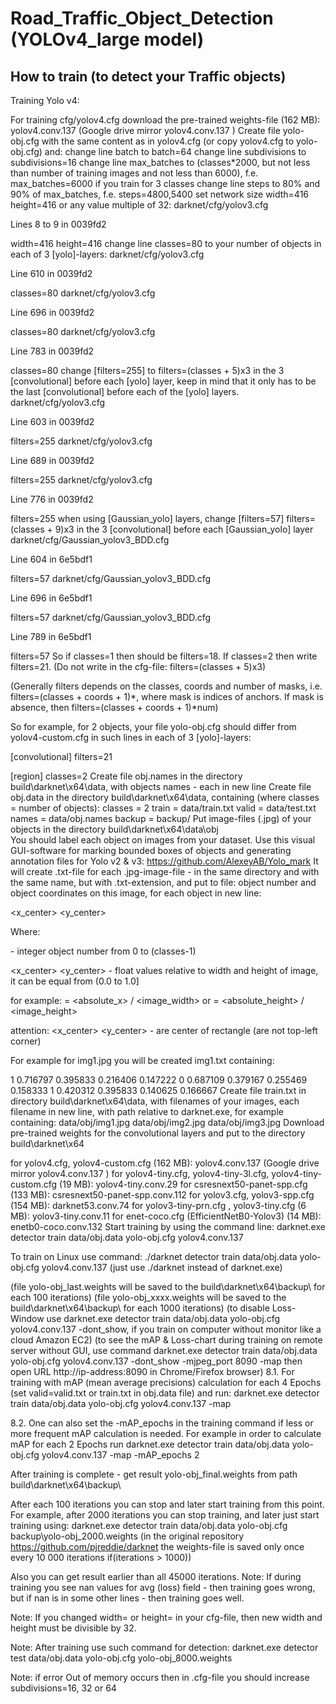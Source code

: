 # Road_Traffic_Object_Detection (YOLOv4_large model)

## How to train (to detect your Traffic objects)

Training Yolo v4:

For training cfg/yolov4.cfg download the pre-trained weights-file (162 MB): yolov4.conv.137 (Google drive mirror yolov4.conv.137 )
Create file yolo-obj.cfg with the same content as in yolov4.cfg (or copy yolov4.cfg to yolo-obj.cfg) and:
change line batch to batch=64
change line subdivisions to subdivisions=16
change line max_batches to (classes*2000, but not less than number of training images and not less than 6000), f.e. max_batches=6000 if you train for 3 classes
change line steps to 80% and 90% of max_batches, f.e. steps=4800,5400
set network size width=416 height=416 or any value multiple of 32:
darknet/cfg/yolov3.cfg

Lines 8 to 9 in 0039fd2

 width=416 
 height=416 
change line classes=80 to your number of objects in each of 3 [yolo]-layers:
darknet/cfg/yolov3.cfg

Line 610 in 0039fd2

 classes=80 
darknet/cfg/yolov3.cfg

Line 696 in 0039fd2

 classes=80 
darknet/cfg/yolov3.cfg

Line 783 in 0039fd2

 classes=80 
change [filters=255] to filters=(classes + 5)x3 in the 3 [convolutional] before each [yolo] layer, keep in mind that it only has to be the last [convolutional] before each of the [yolo] layers.
darknet/cfg/yolov3.cfg

Line 603 in 0039fd2

 filters=255 
darknet/cfg/yolov3.cfg

Line 689 in 0039fd2

 filters=255 
darknet/cfg/yolov3.cfg

Line 776 in 0039fd2

 filters=255 
when using [Gaussian_yolo] layers, change [filters=57] filters=(classes + 9)x3 in the 3 [convolutional] before each [Gaussian_yolo] layer
darknet/cfg/Gaussian_yolov3_BDD.cfg

Line 604 in 6e5bdf1

 filters=57 
darknet/cfg/Gaussian_yolov3_BDD.cfg

Line 696 in 6e5bdf1

 filters=57 
darknet/cfg/Gaussian_yolov3_BDD.cfg

Line 789 in 6e5bdf1

 filters=57 
So if classes=1 then should be filters=18. If classes=2 then write filters=21. (Do not write in the cfg-file: filters=(classes + 5)x3)

(Generally filters depends on the classes, coords and number of masks, i.e. filters=(classes + coords + 1)*<number of mask>, where mask is indices of anchors. If mask is absence, then filters=(classes + coords + 1)*num)

So for example, for 2 objects, your file yolo-obj.cfg should differ from yolov4-custom.cfg in such lines in each of 3 [yolo]-layers:

[convolutional]
filters=21

[region]
classes=2
Create file obj.names in the directory build\darknet\x64\data\, with objects names - each in new line
Create file obj.data in the directory build\darknet\x64\data\, containing (where classes = number of objects):
classes = 2
train  = data/train.txt
valid  = data/test.txt
names = data/obj.names
backup = backup/
Put image-files (.jpg) of your objects in the directory build\darknet\x64\data\obj\
You should label each object on images from your dataset. Use this visual GUI-software for marking bounded boxes of objects and generating annotation files for Yolo v2 & v3: https://github.com/AlexeyAB/Yolo_mark
It will create .txt-file for each .jpg-image-file - in the same directory and with the same name, but with .txt-extension, and put to file: object number and object coordinates on this image, for each object in new line:

<object-class> <x_center> <y_center> <width> <height>

Where:

<object-class> - integer object number from 0 to (classes-1)

<x_center> <y_center> <width> <height> - float values relative to width and height of image, it can be equal from (0.0 to 1.0]

for example: <x> = <absolute_x> / <image_width> or <height> = <absolute_height> / <image_height>

attention: <x_center> <y_center> - are center of rectangle (are not top-left corner)

For example for img1.jpg you will be created img1.txt containing:

1 0.716797 0.395833 0.216406 0.147222
0 0.687109 0.379167 0.255469 0.158333
1 0.420312 0.395833 0.140625 0.166667
Create file train.txt in directory build\darknet\x64\data\, with filenames of your images, each filename in new line, with path relative to darknet.exe, for example containing:
data/obj/img1.jpg
data/obj/img2.jpg
data/obj/img3.jpg
Download pre-trained weights for the convolutional layers and put to the directory build\darknet\x64

for yolov4.cfg, yolov4-custom.cfg (162 MB): yolov4.conv.137 (Google drive mirror yolov4.conv.137 )
for yolov4-tiny.cfg, yolov4-tiny-3l.cfg, yolov4-tiny-custom.cfg (19 MB): yolov4-tiny.conv.29
for csresnext50-panet-spp.cfg (133 MB): csresnext50-panet-spp.conv.112
for yolov3.cfg, yolov3-spp.cfg (154 MB): darknet53.conv.74
for yolov3-tiny-prn.cfg , yolov3-tiny.cfg (6 MB): yolov3-tiny.conv.11
for enet-coco.cfg (EfficientNetB0-Yolov3) (14 MB): enetb0-coco.conv.132
Start training by using the command line: darknet.exe detector train data/obj.data yolo-obj.cfg yolov4.conv.137

To train on Linux use command: ./darknet detector train data/obj.data yolo-obj.cfg yolov4.conv.137 (just use ./darknet instead of darknet.exe)

(file yolo-obj_last.weights will be saved to the build\darknet\x64\backup\ for each 100 iterations)
(file yolo-obj_xxxx.weights will be saved to the build\darknet\x64\backup\ for each 1000 iterations)
(to disable Loss-Window use darknet.exe detector train data/obj.data yolo-obj.cfg yolov4.conv.137 -dont_show, if you train on computer without monitor like a cloud Amazon EC2)
(to see the mAP & Loss-chart during training on remote server without GUI, use command darknet.exe detector train data/obj.data yolo-obj.cfg yolov4.conv.137 -dont_show -mjpeg_port 8090 -map then open URL http://ip-address:8090 in Chrome/Firefox browser)
8.1. For training with mAP (mean average precisions) calculation for each 4 Epochs (set valid=valid.txt or train.txt in obj.data file) and run: darknet.exe detector train data/obj.data yolo-obj.cfg yolov4.conv.137 -map

8.2. One can also set the -mAP_epochs in the training command if less or more frequent mAP calculation is needed. For example in order to calculate mAP for each 2 Epochs run darknet.exe detector train data/obj.data yolo-obj.cfg yolov4.conv.137 -map -mAP_epochs 2

After training is complete - get result yolo-obj_final.weights from path build\darknet\x64\backup\

After each 100 iterations you can stop and later start training from this point. For example, after 2000 iterations you can stop training, and later just start training using: darknet.exe detector train data/obj.data yolo-obj.cfg backup\yolo-obj_2000.weights
(in the original repository https://github.com/pjreddie/darknet the weights-file is saved only once every 10 000 iterations if(iterations > 1000))

Also you can get result earlier than all 45000 iterations.
Note: If during training you see nan values for avg (loss) field - then training goes wrong, but if nan is in some other lines - then training goes well.

Note: If you changed width= or height= in your cfg-file, then new width and height must be divisible by 32.

Note: After training use such command for detection: darknet.exe detector test data/obj.data yolo-obj.cfg yolo-obj_8000.weights

Note: if error Out of memory occurs then in .cfg-file you should increase subdivisions=16, 32 or 64
